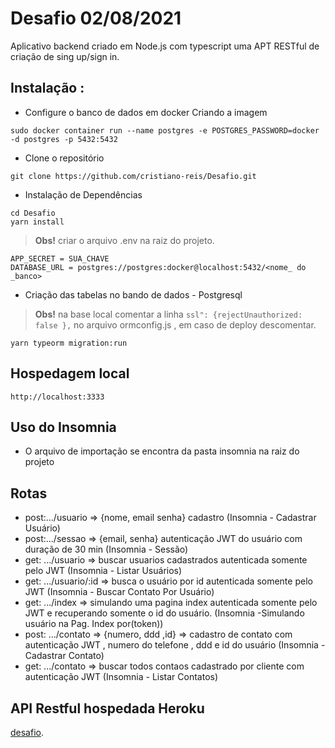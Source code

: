 # Desafio 02/08/2021
Aplicativo backend criado em Node.js com typescript uma APT RESTful de criação de sing up/sign in.  
## Instalação :

- Configure o banco de dados em docker
Criando a imagem
```
sudo docker container run --name postgres -e POSTGRES_PASSWORD=docker -d postgres -p 5432:5432
```
- Clone o repositório
```
git clone https://github.com/cristiano-reis/Desafio.git
```
- Instalação de Dependências
```
cd Desafio
yarn install
```
> **Obs!** criar o arquivo .env na raiz do projeto.
```
APP_SECRET = SUA_CHAVE
DATABASE_URL = postgres://postgres:docker@localhost:5432/<nome_ do _banco>
```
- Criação das tabelas no bando de dados - Postgresql

> **Obs!** na base local comentar a linha `ssl": {rejectUnauthorized: false },` no arquivo ormconfig.js , em caso de deploy descomentar.  
```
yarn typeorm migration:run
```
## Hospedagem local
```
http://localhost:3333
```
## Uso do Insomnia
- O arquivo de importação se encontra da pasta insomnia na raiz do projeto
## Rotas
- post:.../usuario => {nome, email senha} cadastro (Insomnia - Cadastrar Usuário)
- post:.../sessao  => {email, senha} autenticação JWT do usuário com duração de 30 min (Insomnia - Sessão)
- get: .../usuario => buscar usuarios cadastrados autenticada somente pelo JWT (Insomnia - Listar Usuários)
- get: .../usuario/:id => busca o usuário por id autenticada somente pelo JWT  (Insomnia - Buscar Contato Por Usuário)
- get: .../index => simulando uma pagina index autenticada somente pelo JWT e recuperando somente o id do usuário. (Insomnia -Simulando usuário na  Pag. Index por(token))
- post: .../contato => {numero, ddd ,id} => cadastro de contato com autenticação JWT , numero do telefone , ddd e id do usuário (Insomnia - Cadastrar Contato)
- get: .../contato => buscar todos contaos cadastrado por cliente com autenticação JWT (Insomnia - Listar Contatos)
## API Restful hospedada Heroku 
[desafio](https://desafio-backend2021.herokuapp.com).

